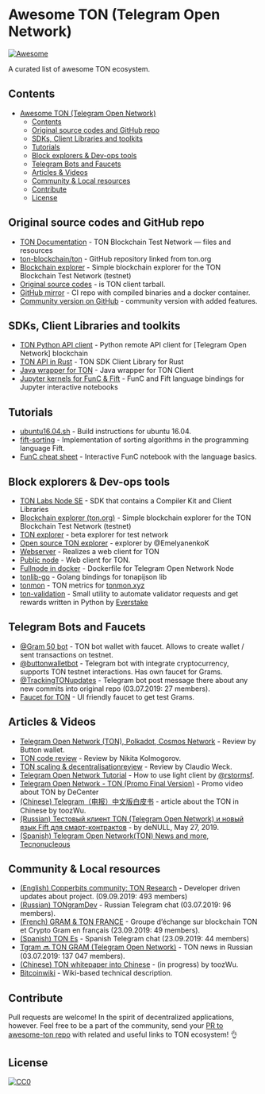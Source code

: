 # Awesome TON (Telegram Open Network)
[![Awesome](https://awesome.re/badge.svg)](https://awesome.re)

A curated list of awesome TON ecosystem.

## Contents

<!-- START doctoc generated TOC please keep comment here to allow auto update -->
<!-- DON'T EDIT THIS SECTION, INSTEAD RE-RUN doctoc TO UPDATE -->


- [Awesome TON (Telegram Open Network)](#awesome-ton-telegram-open-network)
  - [Contents](#contents)
  - [Original source codes and GitHub repo](#original-source-codes-and-github-repo)
  - [SDKs, Client Libraries and toolkits](#sdks-client-libraries-and-toolkits)
  - [Tutorials](#tutorials)
  - [Block explorers & Dev-ops tools](#block-explorers--dev-ops-tools)
  - [Telegram Bots and Faucets](#telegram-bots-and-faucets)
  - [Articles & Videos](#articles--videos)
  - [Community & Local resources](#community--local-resources)
  - [Contribute](#contribute)
  - [License](#license)

<!-- END doctoc generated TOC please keep comment here to allow auto update -->


## Original source codes and GitHub repo

- [TON Documentation](https://test.ton.org) - TON Blockchain Test Network — files and resources
- [ton-blockchain/ton](https://github.com/ton-blockchain/ton) - GitHub repository linked from ton.org
- [Blockchain explorer](https://test.ton.org/testnet/) - Simple blockchain explorer for the TON Blockchain Test Network (testnet)
- [Original source codes](http://test.ton.org/downloads.html) - is TON client tarball.
- [GitHub mirror](https://github.com/poma/ton) - CI repo with compiled binaries and a docker container.
- [Community version on GitHub](https://github.com/copperbits/TON) - community version with added features.


## SDKs, Client Libraries and toolkits

- [TON Python API client](https://github.com/formony/ton_client) - Python remote API client for [Telegram Open Network] blockchain
- [TON API in Rust](https://github.com/tonlabs/ton-client-rs) - TON SDK Client Library for Rust
- [Java wrapper for TON](https://github.com/broxus/ton-client) - Java wrapper for TON Client
- [Jupyter kernels for FunC & Fift](https://github.com/atomex-me/xeus-fift) - FunC and Fift language bindings for Jupyter interactive notebooks

## Tutorials

- [ubuntu16.04.sh](https://github.com/copperbits/TON/blob/master/docs/Copperbits_docs/ubuntu16.04.sh) - Build instructions for ubuntu 16.04.
- [fift-sorting](https://github.com/kaspler/fift-sorting) - Implementation of sorting algorithms in the programming language Fift.
- [FunC cheat sheet](https://mybinder.org/v2/gh/atomex-me/xeus-fift/binder?filepath=func_cheat_sheet.ipynb) - Interactive FunC notebook with the language basics.

## Block explorers & Dev-ops tools
- [TON Labs Node SE](https://ton.dev/node-se) - SDK that contains a Compiler Kit and Client Libraries
- [Blockchain explorer (ton.org)](https://test.ton.org/testnet/) - Simple blockchain explorer for the TON Blockchain Test Network (testnet)
- [TON explorer](https://explorer.test.ton.cryptoprocessing.io) - beta explorer for test network
- [Open source TON explorer](http://tonwatcher.com) - explorer by @EmelyanenkoK
- [Webserver](https://github.com/copperbits/TON/blob/master/docs/Copperbits_docs/WEB_SERVER.md) - Realizes a web client for TON
- [Public node](https://explorer.test.ton.cryptoprocessing.io/api) - Web client for TON.
- [Fullnode in docker](https://github.com/akme/ton-node) - Dockerfile for Telegram Open Network Node
- [tonlib-go](https://github.com/mercuryoio/tonlib-go) - Golang bindings for tonapijson lib
- [tonmon](https://github.com/akme/tonmon) - TON metrics for [tonmon.xyz](https://tonmon.xyz)
- [ton-validation](https://github.com/everstake/ton-validation) - Small utility to automate validator requests and get rewards written in Python by [Everstake](https://everstake.one/)


## Telegram Bots and Faucets

- [@Gram 50 bot](https://t.me/gram50bot) - TON bot wallet with faucet. Allows to create wallet / sent transactions on testnet.
- [@buttonwalletbot](https://t.me/buttonwalletbot) - Telegram bot with integrate cryptocurrency, supports TON testnet interactions. Has own faucet for Grams.
- [@TrackingTONupdates](https://t.me/TrackingTONupdates) - Telegram bot post message there about any new commits into original repo (03.07.2019: 27 members).
- [Faucet for TON](https://faucet.copperbits.io) - UI friendly faucet to get test Grams.

## Articles & Videos

- [Telegram Open Network (TON), Polkadot, Cosmos Network](https://medium.com/@buttonwallet/telegram-open-network-ton-polkadot-cosmos-network-future-of-blockchains-7b466b8f2e40) - Review by Button wallet.
- [TON code review](https://medium.com/@nikitakolmogorov/ton-code-review-fd7ba036626b) - Review by Nikita Kolmogorov.
- [TON scaling & decentralisationreview](https://medium.com/@Claudio_Weck/for-geeks-telegram-open-network-does-it-scale-decentralise-ecc3225967e3) - Review by Claudio Weck.
- [Telegram Open Network Tutorial](https://www.youtube.com/watch?v=J7K2nq5lf7I&feature=youtu.be) - How to use light client by [@rstormsf](https://twitter.com/rstormsf).
- [Telegram Open Network - TON (Promo Final Version)](https://youtu.be/3O-jnS72gY4) - Promo video about TON by DeCenter
- [(Chinese) Telegram（电报）中文版白皮书](https://mp.weixin.qq.com/s/WLlD088acBDfjUM4bCEd0A) - article about the TON in Chinese by toozWu.
- [(Russian) Тестовый клиент TON (Telegram Open Network) и новый язык Fift для смарт-контрактов](https://habr.com/ru/post/453714/) - by deNULL, May 27, 2019.
- [(Spanish) Telegram Open Network(TON) News and more, Tecnonucleous](https://tecnonucleous.com/tag/ton/)

## Community & Local resources

- [(English) Copperbits community: TON Research](https://t.me/ton_research) - Developer driven updates about project. (09.09.2019: 493 members)
- [(Russian) TONgramDev](https://t.me/TONgramDev) - Russian Telegram chat (03.07.2019: 96 members).
- [(French) GRAM & TON FRANCE](https://t.me/gramfr) - Groupe d’échange sur blockchain TON et Crypto Gram en français (23.09.2019: 49 members).
- [(Spanish) TON Es](https://t.me/ton_es) - Spanish Telegram chat (23.09.2019: 44 members)
- [Tgram 🔜 TON GRAM (Telegram Open Network)](https://t.me/Tgram) - TON news in Russian  (03.07.2019: 137 047 members).
- [(Chinese) TON whitepaper into Сhinese](https://drive.google.com/file/d/1acH4j7zY_XhsOUGsup4byssMXlp5000O/view) - (in progress) by toozWu.
- [Bitcoinwiki](https://en.bitcoinwiki.org/wiki/TON) - Wiki-based technical description.

## Contribute

Pull requests are welcome! In the spirit of decentralized applications, however.
Feel free to be a part of the community, send your [PR to awesome-ton repo](https://github.com/copperbits/awesome-ton/edit/master/README.md) with related and useful links to TON ecosystem! 👌

## License

[![CC0](http://mirrors.creativecommons.org/presskit/buttons/88x31/svg/cc-zero.svg)](http://creativecommons.org/publicdomain/zero/1.0)

